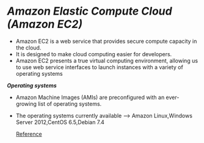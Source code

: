 # ***Amazon Elastic Compute Cloud (Amazon EC2)***
- Amazon EC2 is a web service that provides secure compute capacity in the cloud. 
- It is designed to make cloud computing easier for developers. 
- Amazon EC2 presents a true virtual computing environment, allowing us to use web service interfaces to launch instances with a variety of
  operating systems

***Operating systems***
- Amazon Machine Images (AMIs) are preconfigured with an ever-growing list of operating systems.
- The operating systems currently available --> Amazon Linux,Windows Server 2012,CentOS 6.5,Debian 7.4
  
  [Reference](https://aws.amazon.com/ec2/)
